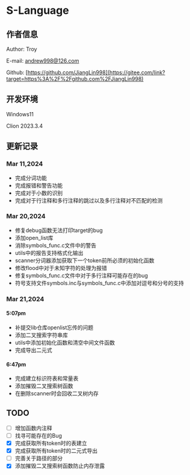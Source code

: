 # S-Language

## 作者信息

Author: Troy

E-mail: andrew998@126.com

Github: [https://github.com/JiangLin998](https://gitee.com/link?target=https%3A%2F%2Fgithub.com%2FJiangLin998)

## 开发环境

Windows11

Clion 2023.3.4

## 更新记录

### Mar 11,2024

- 完成分词功能
- 完成报错和警告功能
- 完成对于小数的识别
- 完成对于行注释和多行注释的跳过以及多行注释对不匹配的检测

### Mar 20,2024

- 修复debug函数无法打印target的bug
- 添加open_list库
- 消除symbols_func.c文件中的警告
- utils中的报告支持格式化输出
- scanner分词器添加获取下一个token前所必须的初始化函数
- 修改flood中对于未知字符的处理为报错
- 修复symbols_func.c文件中对于多行注释可能存在的bug
- 符号支持文件symbols.inc与symbols_func.c中添加对逗号和分号的支持

### Mar 21,2024

#### 5:07pm

- 补提交lib仓库openlist忘传的问题
- 添加二叉搜索字符串库
- utils中添加初始化函数和清空中间文件函数
- 完成导出二元式

#### 6:47pm

- 完成建立标识符表和常量表
- 添加摧毁二叉搜索树函数
- 在删除scanner时会回收二叉树内存

## TODO

- [ ] 增加函数内注释
- [ ] 找寻可能存在的Bug
- [x] 完成获取所有token时的表建立
- [x] 完成获取所有token时的二元式导出
- [ ] 完善关于路径的部分
- [x] 添加摧毁二叉搜索树函数防止内存泄露